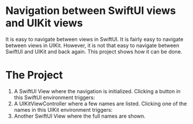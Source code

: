 # Navigation between SwiftUI views and UIKit views #

It is easy to navigate between views in SwiftUI. It is fairly easy to navigate between views in UIKit. However, it is not that easy to navigate between SwiftUI and UIKit and back again. This project shows how it can be done.

# The Project

1. A SwiftUI View where the navigation is initialized. Clicking a button in this SwiftUI environment triggers:
2. A UIKitViewController where a few names are listed. Clicking one of the names in this UIKit environment triggers:
3. Another SwiftUI View where the full names are shown.

